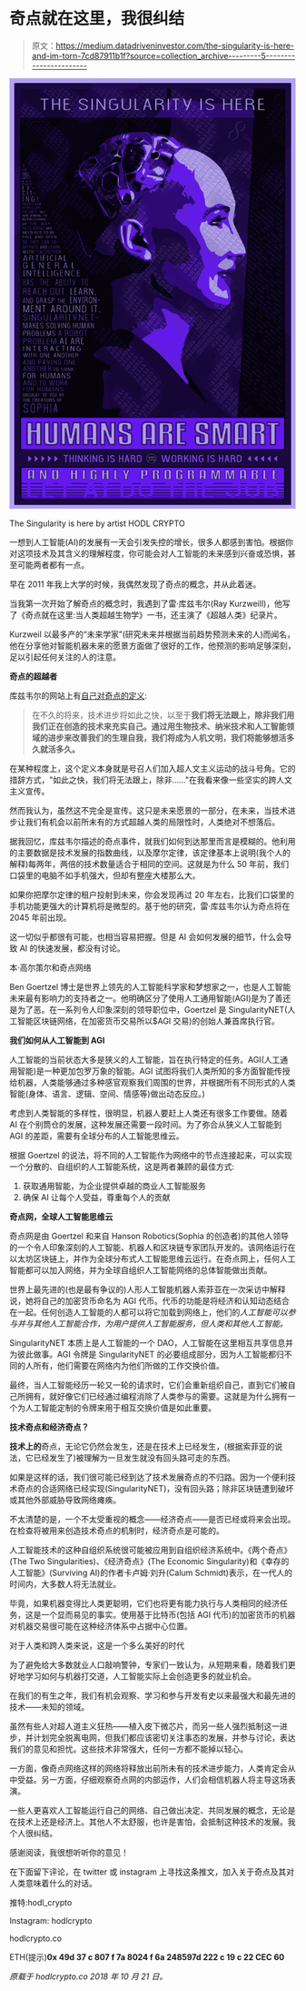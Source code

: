 # 奇点就在这里，我很纠结

> 原文：<https://medium.datadriveninvestor.com/the-singularity-is-here-and-im-torn-7cd87911b1f?source=collection_archive---------5----------------------->

![](img/e81039b9934c3e1992efa0c7c565fba7.png)

The Singularity is here by artist HODL CRYPTO

一想到人工智能(AI)的发展有一天会引发失控的增长，很多人都感到害怕。根据你对这项技术及其含义的理解程度，你可能会对人工智能的未来感到兴奋或恐惧，甚至可能两者都有一点。

早在 2011 年我上大学的时候，我偶然发现了奇点的概念，并从此着迷。

当我第一次开始了解奇点的概念时，我遇到了雷·库兹韦尔(Ray Kurzweill)，他写了《奇点就在这里:当人类超越生物学》一书，还主演了《超越人类》纪录片。

Kurzweil 以最多产的“未来学家”(研究未来并根据当前趋势预测未来的人)而闻名，他在分享他对智能机器未来的愿景方面做了很好的工作，他预测的影响足够深刻，足以引起任何关注的人的注意。

**奇点的超越者**

库兹韦尔的网站上有[自己对奇点的定义](https://transcendentman.com/mind-boggling-technological-singularity-defined/):

> 在不久的将来，技术进步将如此之快，以至于**我们将无法跟上，除非我们用我们正在创造的技术来充实自己。通过用生物技术、纳米技术和人工智能领域的进步来改善我们的生理自我，我们将成为人机文明，我们将能够想活多久就活多久。**

在某种程度上，这个定义本身就是号召人们加入超人文主义运动的战斗号角。它的措辞方式，"如此之快，我们将无法跟上，除非……"在我看来像一些坚实的跨人文主义宣传。

然而我认为，虽然这不完全是宣传。这只是未来愿景的一部分，在未来，当技术进步让我们有机会以前所未有的方式超越人类的局限性时，人类绝对不想落后。

据我回忆，库兹韦尔描述的奇点事件，就我们如何到达那里而言是模糊的。他利用的主要数据是技术发展的指数曲线，以及摩尔定律，该定律基本上说明(我个人的解释)每两年，两倍的技术数量适合于相同的空间。这就是为什么 50 年前，我们口袋里的电脑不如手机强大，但却有整座大楼那么大。

如果你把摩尔定律的租户投射到未来，你会发现再过 20 年左右，比我们口袋里的手机功能更强大的计算机将是微型的。基于他的研究，雷·库兹韦尔认为奇点将在 2045 年前出现。

这一切似乎都很有可能，也相当容易把握。但是 AI 会如何发展的细节，什么会导致 AI 的快速发展，都没有讨论。

本·高尔策尔和奇点网络

Ben Goertzel 博士是世界上领先的人工智能科学家和梦想家之一，也是人工智能未来最有影响力的支持者之一。他明确区分了使用人工通用智能(AGI)是为了善还是为了恶。在一系列令人印象深刻的领导职位中，Goertzel 是 SingularityNET(人工智能区块链网络，在加密货币交易所以$AGI 交易)的创始人兼首席执行官。

**我们如何从人工智能到 AGI**

人工智能的当前状态大多是狭义的人工智能，旨在执行特定的任务。AGI(人工通用智能)是一种更加包罗万象的智能。AGI 试图将我们人类所知的多方面智能传授给机器，人类能够通过多种感官观察我们周围的世界，并根据所有不同形式的人类智能(身体、语言、逻辑、空间、情感等)做出动态反应。)

考虑到人类智能的多样性，很明显，机器人要赶上人类还有很多工作要做。随着 AI 在个别筒仓的发展，这种发展还需要一段时间。为了弥合从狭义人工智能到 AGI 的差距，需要有全球分布的人工智能思维云。

根据 Goertzel 的说法，将不同的人工智能作为网络中的节点连接起来，可以实现一个分散的、自组织的人工智能系统，这是两者兼顾的最佳方式:

1.  获取通用智能，为企业提供卓越的商业人工智能服务
2.  确保 AI 让每个人受益，尊重每个人的贡献

**奇点网，全球人工智能思维云**

奇点网是由 Goertzel 和来自 Hanson Robotics(Sophia 的创造者)的其他人领导的一个令人印象深刻的人工智能、机器人和区块链专家团队开发的。该网络运行在以太坊区块链上，并作为全球分布式人工智能思维云运行。在奇点网上，任何人工智能都可以加入网络，并为全球自组织人工智能网络的总体智能做出贡献。

世界上最先进的(也是最有争议的)人形人工智能机器人索菲亚在一次采访中解释说，她将自己的加密货币命名为 AGI 代币。代币的功能是将经济和认知动态结合在一起。任何创造人工智能的人都可以将它加载到网络上，他们的*人工智能可以参与并与其他人工智能合作，为用户提供人工智能服务，但人类和其他人工智能。*

SingularityNET 本质上是人工智能的一个 DAO，人工智能在这里相互共享信息并为彼此做事。AGI 令牌是 SingularityNET 的必要组成部分，因为人工智能都归不同的人所有，他们需要在网络内为他们所做的工作交换价值。

最终，当人工智能经历一轮又一轮的请求时，它们会重新组织自己，直到它们被自己所拥有，就好像它们已经通过编程消除了人类参与的需要。这就是为什么拥有一个为人工智能定制的令牌来用于相互交换价值是如此重要。

**技术奇点和经济奇点？**

**技术上的**奇点，无论它仍然会发生，还是在技术上已经发生，(根据索菲亚的说法，它已经发生了)被理解为一旦发生就没有回头路可走的东西。

如果是这样的话，我们很可能已经到达了技术发展奇点的不归路。因为一个便利技术奇点的合适网络已经实现(SingularityNET)，没有回头路；除非区块链遭到破坏或其他外部威胁导致网络瘫痪。

不太清楚的是，一个不太受重视的概念——经济奇点——是否已经或将来会出现。在检查将被用来创造技术奇点的机制时，经济奇点是可能的。

人工智能技术的这种自组织系统很可能被应用到自组织经济系统中。《两个奇点》(The Two Singularities)、《经济奇点》(The Economic Singularity)和《幸存的人工智能》(Surviving AI)的作者卡卢姆·刘升(Calum Schmidt)表示，在一代人的时间内，大多数人将无法就业。

毕竟，如果机器变得比人类更聪明，它们也将更有能力执行与人类相同的经济任务，这是一个显而易见的事实。使用基于比特币(包括 AGI 代币)的加密货币的机器对机器交易很可能在这种经济体系中占据中心位置。

对于人类和跨人类来说，这是一个多么美好的时代

为了避免给大多数就业人口敲响警钟，专家们一致认为，从短期来看，随着我们更好地学习如何与机器打交道，人工智能实际上会创造更多的就业机会。

在我们的有生之年，我们有机会观察、学习和参与开发有史以来最强大和最先进的技术——未知的领域。

虽然有些人对超人道主义狂热——植入皮下微芯片，而另一些人强烈抵制这一进步，并计划完全脱离电网，但我们都应该密切关注事态的发展，并参与讨论，表达我们的意见和担忧。这些技术非常强大，任何一方都不能掉以轻心。

一方面，像奇点网络这样的网络将释放出前所未有的技术进步能力，人类肯定会从中受益。另一方面，仔细观察奇点网的内部运作，人们会相信机器人将主导这场表演。

一些人更喜欢人工智能运行自己的网络、自己做出决定、共同发展的概念，无论是在技术上还是经济上。其他人不太舒服，也许是害怕，会抵制这种技术的发展。我个人很纠结。

感谢阅读，我很想听听你的意见！

在下面留下评论，在 twitter 或 instagram 上寻找这条推文，加入关于奇点及其对人类意味着什么的对话。

推特:hodl_crypto

Instagram: hodlcrypto

hodlcrypto.co

ETH(提示)**0x 49d 37 c 807 f 7a 8024 f 6a 248597d 222 c 19 c 22 CEC 60**

*原载于 hodlcrypto.co 2018 年 10 月 21 日。*